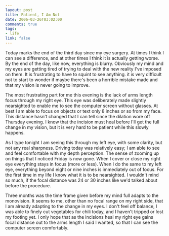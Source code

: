 ```yaml
--- 
layout: post
title: Patient, I Am Not
date: 2006-03-26T03:02:00
comments: true
tags:
- life
link: false
---
```

Today marks the end of the third day since my eye surgery. At times I think I can see a difference, and at other times I think it is actually getting worse. By the end of the day, like now, everything is blurry. Obviously my mind and my eyes are getting tired of trying to deal with the new reality I've imposed on them. It is frustrating to have to squint to see anything. it is very difficult not to start to wonder if maybe there's been a horrible mistake made and that my vision is never going to improve.

The most frustrating part for me this evening is the lack of arms length focus through my right eye. This eye was deliberately made slightly nearsighted to enable me to see the computer screen without glasses. At best I am able to focus on objects or text only 8 inches or so from my face. This distance hasn't changed that I can tell since the dilation wore off Thursday evening. I know that the incision must heal before I'll get the full change in my vision, but it is very hard to be patient while this slowly happens.

As I type tonight I am seeing this through my left eye, with some clarity, but not any real sharpness. Driving today was relatively easy; I am able to see and feel comfortable with my depth perception. The sense of zooming up on things that I noticed Friday is now gone. When I cover or close my right eye everything stays in focus (more or less). When I do the same to my left eye, everything beyond eight or nine inches is immediately out of focus. For the first time in my life I know what it is to be nearsighted. I wouldn't mind so much, if the focal distance was 24 or 30 inches like we'd talked about before the procedure.

Three months was the time frame given before my mind full adapts to the monovision. It seems to me, other than no focal range on my right side, that I am already adapting to the change in my eyes. I don't feel off balance, I was able to finely cut vegetables for chili today, and I haven't tripped or lost my footing yet. I only hope that as the incisions heal my right eye gains focal distance out to the arms length I said I wanted, so that I can see the computer screen comfortably.
